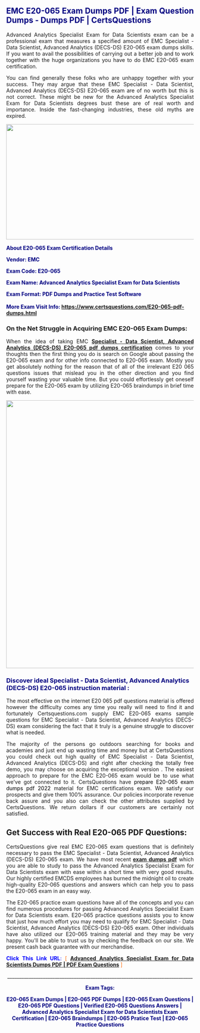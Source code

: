 <h2 style="text-align: justify;"><span style="color: #000080;">EMC E20-065 Exam Dumps PDF | Exam Question Dumps - Dumps PDF | CertsQuestions</span></h2>
<p style="text-align: justify;">Advanced Analytics Specialist Exam for Data Scientists exam can be a professional exam that measures a specified amount of EMC Specialist - Data Scientist, Advanced Analytics (DECS-DS) E20-065 exam dumps skills. If you want to avail the possibilities of carrying out a better job and to work together with the huge organizations you have to do EMC E20-065 exam certification.</p>
<p style="text-align: justify;">You can find generally these folks who are unhappy together with your success. They may argue that these EMC Specialist - Data Scientist, Advanced Analytics (DECS-DS) E20-065 exam are of no worth but this is not correct. These might be new for the Advanced Analytics Specialist Exam for Data Scientists degrees bust these are of real worth and importance. Inside the fast-changing industries, these old myths are expired.</p>
<p><img style="display: block; margin-left: auto; margin-right: auto;" src="https://i.imgur.com/eaP4ae9.png" width="840" height="310" /></p>
<p><span style="color: #000080;"><strong>About E20-065 Exam Certification Details</strong></span></p>
<p><span style="color: #000080;"><strong>Vendor: EMC<br /></strong></span></p>
<p><span style="color: #000080;"><strong>Exam Code: E20-065</strong></span></p>
<p><span style="color: #000080;"><strong>Exam Name: Advanced Analytics Specialist Exam for Data Scientists</strong></span></p>
<p><span style="color: #000080;"><strong>Exam Format: PDF Dumps and Practice Test Software<br /><br />More Exam Visit Info: <span style="color: #ff6600;"><a href="https://www.certsquestions.com/E20-065-pdf-dumps.html">https://www.certsquestions.com/E20-065-pdf-dumps.html</a></span></strong></span></p>
<h3>On the Net Struggle in Acquiring EMC E20-065 Exam Dumps:</h3>
<p style="text-align: justify;">When the idea of taking EMC <a href="https://www.certsquestions.com/E20-065-pdf-dumps.html"><strong>Specialist - Data Scientist, Advanced Analytics (DECS-DS) E20-065 pdf dumps certification</strong></a> comes to your thoughts then the first thing you do is search on Google about passing the E20-065 exam and for other info connected to E20-065 exam. Mostly you get absolutely nothing for the reason that of all of the irrelevant E20 065 questions issues that mislead you in the other direction and you find yourself wasting your valuable time. But you could effortlessly get oneself prepare for the E20-065 exam by utilizing E20-065 braindumps in brief time with ease.</p>
<p><a href="https://www.certsquestions.com/E20-065-pdf-dumps.html"><img style="display: block; margin-left: auto; margin-right: auto;" src="https://i.imgur.com/pxhoKQ2.png" width="720" /></a></p>
<h3><span style="color: #000080;">Discover ideal Specialist - Data Scientist, Advanced Analytics (DECS-DS) E20-065 instruction material :</span></h3>
<p style="text-align: justify;">The most effective on the internet E20 065 pdf questions material is offered however the difficulty comes any time you really will need to find it and fortunately Certsquestions.com supply EMC E20-065 exams sample questions for EMC Specialist - Data Scientist, Advanced Analytics (DECS-DS) exam considering the fact that it truly is a genuine struggle to discover what is needed.</p>
<p style="text-align: justify;">The majority of the persons go outdoors searching for books and academies and just end up wasting time and money but at CertsQuestions you could check out high quality of EMC Specialist - Data Scientist, Advanced Analytics (DECS-DS) and right after checking the totally free demo, you may choose on acquiring the exceptional version . The easiest approach to prepare for the EMC E20-065 exam would be to use what we've got connected to it. CertsQuestions have <span style="color: #000000;">prepare E20-065 exam dumps pdf 2022</span> material for EMC certifications exam. We satisfy our prospects and give them 100% assurance. Our policies incorporate revenue back assure and you also can check the other attributes supplied by CertsQuestions. We return dollars if our customers are certainly not satisfied.</p>
<h2>Get Success with Real E20-065 PDF Questions:</h2>
<p style="text-align: justify;">CertsQuestions give real EMC E20-065 exam questions that is definitely necessary to pass the EMC Specialist - Data Scientist, Advanced Analytics (DECS-DS) E20-065 exam. We have most recent<strong>&nbsp;<a href="https://www.certsquestions.com/">exam dumps pdf</a></strong>&nbsp;which you are able to study to pass the Advanced Analytics Specialist Exam for Data Scientists exam with ease within a short time with very good results. Our highly certified EMCDS employees has burned the midnight oil to create high-quality E20-065 questions and answers which can help you to pass the E20-065 exam in an easy way.</p>
<p style="text-align: justify;">The E20-065 practice exam questions have all of the concepts and you can find numerous procedures for passing Advanced Analytics Specialist Exam for Data Scientists exam. E20-065 practice questions assists you to know that just how much effort you may need to qualify for EMC Specialist - Data Scientist, Advanced Analytics (DECS-DS) E20-065 exam. Other individuals have also utilized our E20-065 training material and they may be very happy. You'll be able to trust us by checking the feedback on our site. We present cash back guarantee with our merchandise.</p>
<p style="text-align: justify;"><span style="color: #0000ff;"><strong>Click This Link URL</strong>:</span> <span style="color: #ff6600;">[ <strong><a href="https://www.certsquestions.com/emcds-certification.html">Advanced Analytics Specialist Exam for Data Scientists Dumps PDF | PDF Exam Questions</a></strong> ]</span></p>
<p style="text-align: center;">______________________________________________________________________________</p>
<p style="text-align: center;"><span style="color: #000080;"><strong>Exam Tags:</strong></span></p>
<p style="text-align: center;"><span style="color: #000080;"><strong>E20-065 Exam Dumps | E20-065 PDF Dumps | E20-065 Exam Questions | E20-065 PDF Questions | Verified E20-065 Questions Answers | Advanced Analytics Specialist Exam for Data Scientists Exam Certification | E20-065 Braindumps | E20-065 Pratice Test | E20-065 Practice Questions</strong></span></p>
